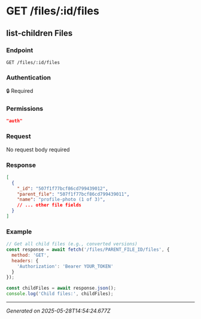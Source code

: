 # GET /files/:id/files

## list-children Files

### Endpoint

```
GET /files/:id/files
```

### Authentication

🔒 Required

### Permissions

```json
"auth"
```

### Request

No request body required

### Response

```json
[
  {
    "_id": "507f1f77bcf86cd799439012",
    "parent_file": "507f1f77bcf86cd799439011",
    "name": "profile-photo (1 of 3)",
    // ... other file fields
  }
]
```

### Example

```javascript
// Get all child files (e.g., converted versions)
const response = await fetch('/files/PARENT_FILE_ID/files', {
  method: 'GET',
  headers: {
    'Authorization': 'Bearer YOUR_TOKEN'
  }
});

const childFiles = await response.json();
console.log('Child files:', childFiles);
```

---

*Generated on 2025-05-28T14:54:24.677Z*
